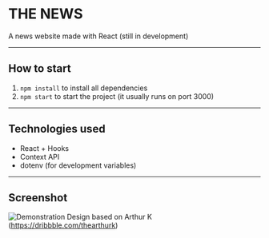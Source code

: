 # THE NEWS
A news website made with React (still in development)

---
## How to start
1. `npm install` to install all dependencies 
2. `npm start` to start the project (it usually runs on port 3000)
---
## Technologies used
- React + Hooks
- Context API
- dotenv (for development variables)
---
## Screenshot
![Demonstration](https://i.imgur.com/6ORj9hQ.png)
Design based on Arthur K (https://dribbble.com/thearthurk)
